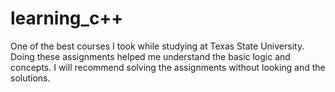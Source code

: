 # learning_c++
One of the best courses I took while studying at Texas State University. Doing these assignments helped me understand the basic logic and concepts. I will recommend solving the assignments without looking and the solutions. 
